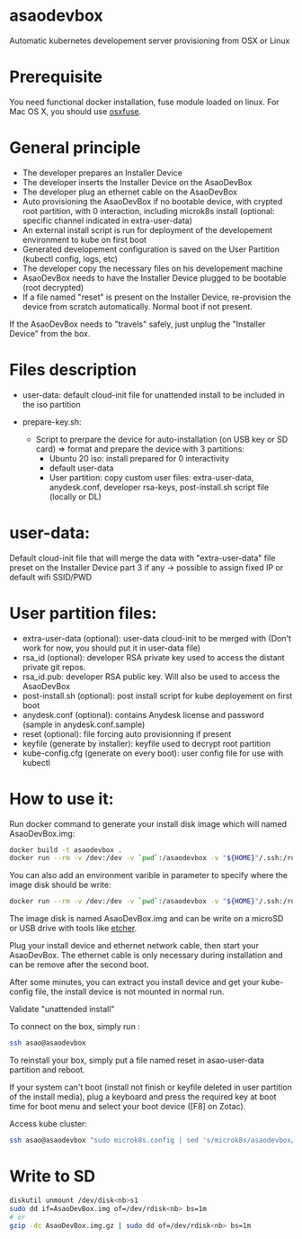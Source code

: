 # asaodevbox
Automatic kubernetes developement server provisioning from OSX or Linux

# Prerequisite

You need functional docker installation, fuse module loaded on linux. For Mac OS X, you should use [osxfuse](https://osxfuse.github.io/).

# General principle
- The developer prepares an Installer Device
- The developer inserts the Installer Device on the AsaoDevBox
- The developer plug an ethernet cable on the AsaoDevBox
- Auto provisioning the AsaoDevBox if no bootable device, with crypted root partition, with 0 interaction, including microk8s install (optional: specific channel indicated in extra-user-data)
- An external install script is run for deployment of the developement environment to kube on first boot
- Generated developement configuration is saved on the User Partition (kubectl config, logs, etc)
- The developer copy the necessary files on his developement machine
- AsaoDevBox needs to have the Installer Device plugged to be bootable (root decrypted)
- If a file named "reset" is present on the Installer Device, re-provision the device from scratch automatically. Normal boot if not present.

If the AsaoDevBox needs to "travels" safely, just unplug the "Installer Device" from the box.

# Files description

- user-data: default cloud-init file for unattended install to be included in the iso partition

- prepare-key.sh:
  - Script to prerpare the device for auto-installation (on USB key or SD card)
    => format and prepare the device with 3 partitions:
      - Ubuntu 20 iso: install prepared for 0 interactivity
      - default user-data
      - User partition: copy custom user files: extra-user-data, anydesk.conf, developer rsa-keys, post-install.sh script file (locally or DL)

# user-data:

Default cloud-init file that will merge the data with "extra-user-data" file preset on the Installer Device part 3 if any -> possible to assign fixed IP or default wifi SSID/PWD

# User partition files:

- extra-user-data (optional): user-data cloud-init to be merged with (Don't work for now, you should put it in user-data file)
- rsa_id (optional): developer RSA private key used to access the distant private git repos.
- rsa_id.pub: developer RSA public key. Will also be used to access the AsaoDevBox
- post-install.sh (optional): post install script for kube deployement on first boot
- anydesk.conf (optional): contains Anydesk license and password (sample in anydesk.conf.sample)
- reset (optional): file forcing auto provisionning if present
- keyfile (generate by installer): keyfile used to decrypt root partition
- kube-config.cfg (generate on every boot): user config file for use with kubectl

# How to use it:

Run docker command to generate your install disk image which will named AsaoDevBox.img:

```bash
docker build -t asaodevbox .
docker run --rm -v /dev:/dev -v `pwd`:/asaodevbox -v "${HOME}"/.ssh:/root/.ssh --privileged --workdir /asaodevbox -ti asaodevbox
```

You can also add an environment varible in parameter to specify where the image disk should be write:

```bash
docker run --rm -v /dev:/dev -v `pwd`:/asaodevbox -v "${HOME}"/.ssh:/root/.ssh --privileged --workdir /asaodevbox -e OUTPUT_DIR=/tmp -ti asaodevbox
```

The image disk is named AsaoDevBox.img and can be write on a microSD or USB drive with tools like [etcher](https://www.balena.io/etcher/).

Plug your install device and ethernet network cable, then start your AsaoDevBox. The ethernet cable is only necessary during installation and can be remove after the second boot.

After some minutes, you can extract you install device and get your kube-config file, the install device is not mounted in normal run.

Validate "unattended install"

To connect on the box, simply run :

```bash
ssh asao@asaodevbox
```

To reinstall your box, simply put a file named reset in asao-user-data partition and reboot.

If your system can't boot (install not finish or keyfile deleted in user partition of the install media), plug a keyboard and press the required key at boot time for boot menu and select your boot device ([F8] on Zotac).

Access kube cluster:
```bash
ssh asao@asaodevbox "sudo microk8s.config | sed 's/microk8s/asaodevbox/g' | sed 's/ name: admin/ name: admin-asaodevbox/g'"
```

# Write to SD


```bash
diskutil unmount /dev/disk<nb>s1
sudo dd if=AsaoDevBox.img of=/dev/rdisk<nb> bs=1m
# or
gzip -dc AsaoDevBox.img.gz | sudo dd of=/dev/rdisk<nb> bs=1m

```